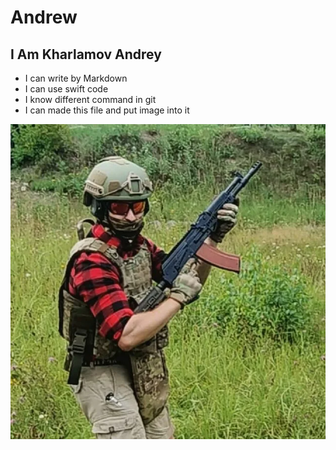 <!DOCTYPE html>
# Andrew

## I Am Kharlamov Andrey

* I can write by Markdown
* I can use swift code 
* I know different command in git
* I can made this file and put image into it

![](https://raw.githubusercontent.com/Andreas1888/Courser/main/img%3A/i.webp)
